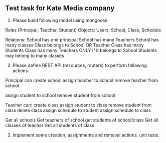 ## Test task for Kate Media company

1. Please build following model using mongoose

Roles (Principal, Teacher, Student)
Objects: Users, School, Class, Schedule

Relations:
School has one principal
School has many Teachers
School has many classes
Class belongs to School OR Teacher
Class has many Students
Class has many Teachers ONLY if it belongs to School
Students may belong to many classes

2. Please define REST API (resources, routers) to perform following actions:

Principal can
create school
assign teacher to school
remove teacher from school

assign student to school
remove student from school

Teacher can:
create class
assign student to class
remove student from class
delete class
assign schedule to student
assign schedule to class

Get all schools
Get teachers of school
get students of school/class
Get all classes of teacher
Get all students of class

3. Implement some creation, assignments and removal actions, unit tests.
